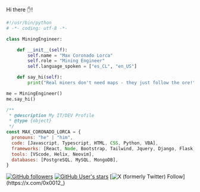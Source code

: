 Hi there ✋!

```python
#!/usr/bin/python
# -*- coding: utf-8 -*-

class MiningEngineer:

    def __init__(self):
        self.name = "Max Coronado Lorca"
        self.role = "Mining Engineer"
        self.language_spoken = ["es_CL", "en_US"]

    def say_hi(self):
        print("Real miners don't need maps - they just follow the ore!")

me = MiningEngineer()
me.say_hi()
```

```javascript
/**
 * @description My IT/DEV Profile
 * @type {object}
 */
const MAX_CORONADO_LORCA = {
  pronouns: "he" | "him",
  code: [Javascript, Typescript, HTML, CSS, Python, VBA],
  frameworks: [React, Node, Bootstrap, Tailwind, Jquery, Django, Flask],
  tools: [VScode, Helix, Neovim],
  databases: [PostgreSQL, MySQL, MongoDB],
}
```

[![GitHub followers](https://img.shields.io/github/followers/0x0012)](https://github.com/0x0012) [![GitHub User's stars](https://img.shields.io/github/stars/0x0012)](https://github.com/0x0012) [![X (formerly Twitter) Follow](https://img.shields.io/twitter/follow/0x0012_)](https://x.com/0x0012_)
